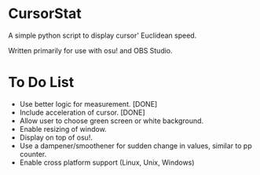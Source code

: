 # CursorStat
A simple python script to display cursor' Euclidean speed.

Written primarily for use with osu! and OBS Studio.

# To Do List
- Use better logic for measurement. [DONE]
- Include acceleration of cursor. [DONE]
- Allow user to choose green screen or white background.
- Enable resizing of window.
- Display on top of osu!.
- Use a dampener/smoothener for sudden change in values, similar to pp counter.
- Enable cross platform support (Linux, Unix, Windows)
